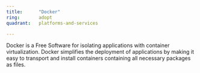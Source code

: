```yaml
---
title:      "Docker"
ring:       adopt
quadrant:   platforms-and-services

---
```


Docker is a Free Software for isolating applications with container virtualization. Docker simplifies the deployment of applications by making it easy to transport and install containers containing all necessary packages as files.